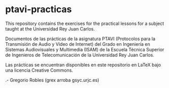 ptavi-practicas
===============

This repository contains the exercises for the practical lessons for a subject taught at the Universidad Rey Juan Carlos.

Documentos de las prácticas de la asignatura PTAVI (Protocolos para la Transmisión de Audio y Vídeo de Internet) del Grado en Ingeniería en Sistemas Audiovisuales y Multimedia (ISAM) de la Escuela Técnica Superior de Ingenieros de Telecomunicación de la Universidad Rey Juan Carlos.

Las prácticas se encuentran disponibles en este repositorio en LaTeX bajo una licencia Creative Commons.

.- Gregorio Robles (grex arroba gsyc.urjc.es)
